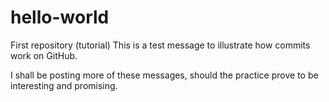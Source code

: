 # hello-world
First repository (tutorial)
This is a test message to illustrate how commits work on GitHub.

I shall be posting more of these messages, should the practice prove to be interesting and promising.
